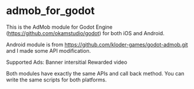 # admob_for_godot
This is the AdMob module for Godot Engine (https://github.com/okamstudio/godot)
for both iOS and Android.


Android module is from https://github.com/kloder-games/godot-admob.git 
and I made some API modification.


Supported Ads:
Banner
intersitial
Rewarded video

Both modules have exactly the same APIs and call back method.
You can write the same scripts for both platforms.




